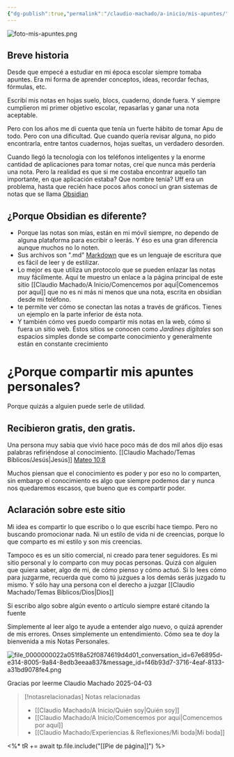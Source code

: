 ```yaml
---
{"dg-publish":true,"permalink":"/claudio-machado/a-inicio/mis-apuntes/"}
---
```



![foto-mis-apuntes.png](/img/user/07%20-%20Personal/Im%C3%A1genes/foto-mis-apuntes.png) 
## Breve historia 
Desde que empecé a estudiar en mi época escolar siempre tomaba apuntes. Era mi forma de aprender conceptos, ideas, recordar fechas, fórmulas, etc.

Escribí mis notas en hojas suelo, blocs, cuaderno, donde fuera.
Y siempre cumplieron mi primer objetivo escolar, repasarlas y ganar una nota aceptable.

Pero con los años me di cuenta que tenía un fuerte hábito de tomar Apu de todo. Pero con una dificultad. Que cuando quería revisar alguna, no pido encontrarla, entre tantos cuadernos, hojas sueltas, un verdadero desorden.

Cuando llegó la tecnología con los teléfonos inteligentes y la enorme cantidad de aplicaciones para tomar notas, creí que nunca más perdería una nota.
Pero la realidad es que si me costaba encontrar aquello tan importante, en que aplicación estaba? Que nombre tenía? Uff era un problema, hasta que recién hace pocos años conocí un gran sistemas de notas que se llama [Obsidian](https://obsidian.md/) 

## ¿Porque Obsidian es diferente?
- Porque las notas son mías, están en mi móvil siempre, no dependo de alguna plataforma para escribir o leerás. Y éso es una gran diferencia aunque muchos no lo noten. 
- Sus archivos son ".md" [Markdown](https://markdown.es/) que es un lenguaje de escritura que es fácil de leer y de estilizar.
- Lo mejor es que utiliza un protocolo que se pueden enlazar las notas muy fácilmente. Aquí te muestro un enlace a la página principal de este sitio [[Claudio Machado/A Inicio/Comencemos por aquí\|Comencemos por aquí]] que no es ni más ni menos que una nota, escrita en obsidian desde mi teléfono.
- te permite ver cómo se conectan las notas a través de gráficos. Tienes un ejemplo en la parte inferior de ésta nota.
- Y también cómo ves puedo compartir mis notas en la web, cómo si fuera un sitio web. Éstos sitios se conocen como *Jardines digitales* son espacios simples donde se comparte conocimiento y generalmente están en constante crecimiento 

# ¿Porque compartir mis apuntes personales?

Porque quizás a alguien puede serle de utilidad.

## Recibieron gratis, den gratis.

Una persona muy sabia que vivió hace poco más de dos mil años dijo esas palabras refiriéndose al conocimiento. [[Claudio Machado/Temas Bíblicos/Jesús\|Jesús]] [Mateo 10:8](https://wol.jw.org/es/wol/b/r4/lp-s/nwtsty/40/10#v=40:10:8)

Muchos piensan que el conocimiento es poder y por eso no lo comparten, sin embargo el conocimiento es algo que siempre podemos dar y nunca nos quedaremos escasos, que bueno que es compartir poder.

## Aclaración sobre este sitio 

Mi idea es compartir lo que escribo o lo que escribí hace tiempo. Pero no buscando promocionar nada. Ni un estilo de vida ni de creencias, porque lo que comparto es mi estilo y son mis creencias.

Tampoco es es un sitio comercial, ni creado para tener seguidores. Es mi sitio personal y lo comparto con muy pocas personas. Quizá con alguien que quiera saber, algo de mi, de cómo pienso y cómo actuó. Si lo lees cómo para juzgarme, recuerda que como tú juzgues a los demás serás juzgado tu mismo. Y sólo hay una persona con el derecho a juzgar [[Claudio Machado/Temas Bíblicos/Dios\|Dios]]

Si escribo algo sobre algún evento o artículo siempre estaré citando la fuente 

Simplemente al leer algo te ayude a entender algo nuevo, o quizá aprender de mis errores. Onses simplemente un entendimiento. Cómo sea te doy la bienvenida a mis Notas Personales.

![file_0000000022a051f8a52f0874619d4d01_conversation_id=67e6895d-e314-8005-9a84-8edb3eeaa837&message_id=f46b93d7-3716-4eaf-8133-a31bd9078fe4.png](/img/user/07%20-%20Personal/Im%C3%A1genes/file_0000000022a051f8a52f0874619d4d01_conversation_id=67e6895d-e314-8005-9a84-8edb3eeaa837&message_id=f46b93d7-3716-4eaf-8133-a31bd9078fe4.png)

Gracias por leerme 
Claudio Machado 
2025-04-03


> [!notasrelacionadas] Notas relacionadas
> - [[Claudio Machado/A Inicio/Quién soy\|Quién soy]]
> - [[Claudio Machado/A Inicio/Comencemos por aquí\|Comencemos por aquí]]
> - [[Claudio Machado/Experiencias & Reflexiones/Mi boda\|Mi boda]]

<%* tR += await tp.file.include("[[Pie de página]]") %>

